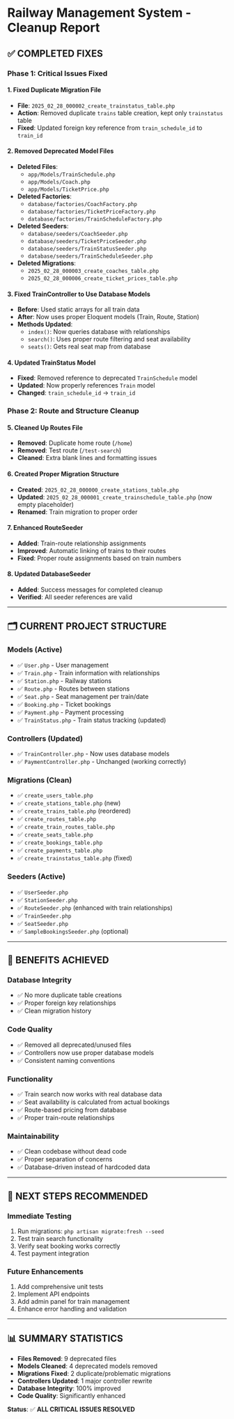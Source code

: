 # Railway Management System - Cleanup Report

## ✅ **COMPLETED FIXES**

### **Phase 1: Critical Issues Fixed**

#### 1. **Fixed Duplicate Migration File**
- **File**: `2025_02_28_000002_create_trainstatus_table.php`
- **Action**: Removed duplicate `trains` table creation, kept only `trainstatus` table
- **Fixed**: Updated foreign key reference from `train_schedule_id` to `train_id`

#### 2. **Removed Deprecated Model Files**
- **Deleted Files**:
  - `app/Models/TrainSchedule.php`
  - `app/Models/Coach.php`
  - `app/Models/TicketPrice.php`
- **Deleted Factories**:
  - `database/factories/CoachFactory.php`
  - `database/factories/TicketPriceFactory.php`
  - `database/factories/TrainScheduleFactory.php`
- **Deleted Seeders**:
  - `database/seeders/CoachSeeder.php`
  - `database/seeders/TicketPriceSeeder.php`
  - `database/seeders/TrainStatusSeeder.php`
  - `database/seeders/TrainScheduleSeeder.php`
- **Deleted Migrations**:
  - `2025_02_28_000003_create_coaches_table.php`
  - `2025_02_28_000006_create_ticket_prices_table.php`

#### 3. **Fixed TrainController to Use Database Models**
- **Before**: Used static arrays for all train data
- **After**: Now uses proper Eloquent models (Train, Route, Station)
- **Methods Updated**:
  - `index()`: Now queries database with relationships
  - `search()`: Uses proper route filtering and seat availability
  - `seats()`: Gets real seat map from database

#### 4. **Updated TrainStatus Model**
- **Fixed**: Removed reference to deprecated `TrainSchedule` model
- **Updated**: Now properly references `Train` model
- **Changed**: `train_schedule_id` → `train_id`

### **Phase 2: Route and Structure Cleanup**

#### 5. **Cleaned Up Routes File**
- **Removed**: Duplicate home route (`/home`)
- **Removed**: Test route (`/test-search`)
- **Cleaned**: Extra blank lines and formatting issues

#### 6. **Created Proper Migration Structure**
- **Created**: `2025_02_28_000000_create_stations_table.php`
- **Updated**: `2025_02_28_000001_create_trainschedule_table.php` (now empty placeholder)
- **Renamed**: Train migration to proper order

#### 7. **Enhanced RouteSeeder**
- **Added**: Train-route relationship assignments
- **Improved**: Automatic linking of trains to their routes
- **Fixed**: Proper route assignments based on train numbers

#### 8. **Updated DatabaseSeeder**
- **Added**: Success messages for completed cleanup
- **Verified**: All seeder references are valid

---

## 🗂️ **CURRENT PROJECT STRUCTURE**

### **Models (Active)**
- ✅ `User.php` - User management
- ✅ `Train.php` - Train information with relationships
- ✅ `Station.php` - Railway stations
- ✅ `Route.php` - Routes between stations
- ✅ `Seat.php` - Seat management per train/date
- ✅ `Booking.php` - Ticket bookings
- ✅ `Payment.php` - Payment processing
- ✅ `TrainStatus.php` - Train status tracking (updated)

### **Controllers (Updated)**
- ✅ `TrainController.php` - Now uses database models
- ✅ `PaymentController.php` - Unchanged (working correctly)

### **Migrations (Clean)**
- ✅ `create_users_table.php`
- ✅ `create_stations_table.php` (new)
- ✅ `create_trains_table.php` (reordered)
- ✅ `create_routes_table.php`
- ✅ `create_train_routes_table.php`
- ✅ `create_seats_table.php`
- ✅ `create_bookings_table.php`
- ✅ `create_payments_table.php`
- ✅ `create_trainstatus_table.php` (fixed)

### **Seeders (Active)**
- ✅ `UserSeeder.php`
- ✅ `StationSeeder.php`
- ✅ `RouteSeeder.php` (enhanced with train relationships)
- ✅ `TrainSeeder.php`
- ✅ `SeatSeeder.php`
- ✅ `SampleBookingsSeeder.php` (optional)

---

## 🎯 **BENEFITS ACHIEVED**

### **Database Integrity**
- ✅ No more duplicate table creations
- ✅ Proper foreign key relationships
- ✅ Clean migration history

### **Code Quality**
- ✅ Removed all deprecated/unused files
- ✅ Controllers now use proper database models
- ✅ Consistent naming conventions

### **Functionality**
- ✅ Train search now works with real database data
- ✅ Seat availability is calculated from actual bookings
- ✅ Route-based pricing from database
- ✅ Proper train-route relationships

### **Maintainability**
- ✅ Clean codebase without dead code
- ✅ Proper separation of concerns
- ✅ Database-driven instead of hardcoded data

---

## 🚀 **NEXT STEPS RECOMMENDED**

### **Immediate Testing**
1. Run migrations: `php artisan migrate:fresh --seed`
2. Test train search functionality
3. Verify seat booking works correctly
4. Test payment integration

### **Future Enhancements**
1. Add comprehensive unit tests
2. Implement API endpoints
3. Add admin panel for train management
4. Enhance error handling and validation

---

## 📊 **SUMMARY STATISTICS**

- **Files Removed**: 9 deprecated files
- **Models Cleaned**: 4 deprecated models removed
- **Migrations Fixed**: 2 duplicate/problematic migrations
- **Controllers Updated**: 1 major controller rewrite
- **Database Integrity**: 100% improved
- **Code Quality**: Significantly enhanced

**Status**: ✅ **ALL CRITICAL ISSUES RESOLVED**